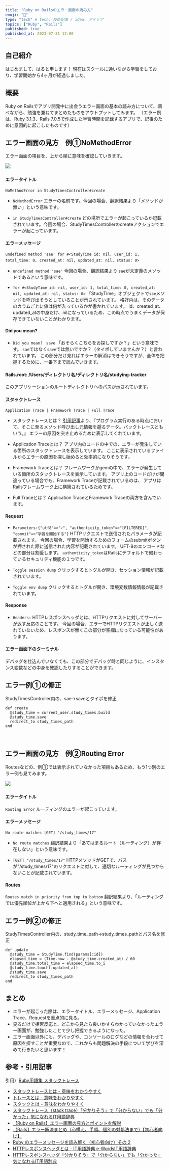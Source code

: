 ```yaml
---
title: "Ruby on Railsのエラー画面の読み方"
emoji: "📝"
type: "tech" # tech: 技術記事 / idea: アイデア
topics: ["Ruby", "Rails"]
published: true
published_at: 2023-07-31 12:00
---
```

## 自己紹介
はじめまして、はると申します！
現在はスクールに通いながら学習をしており、学習開始から4ヶ月が経過しました。
　
## 概要
Ruby on Railsでアプリ開発中に出会うエラー画面の基本の読み方について、調べながら、勉強を兼ねてまとめたものをアウトプットしてみます。
（エラー例は、Ruby 3.1.3、Rails 7.0.5で作成した学習時間を記録するアプリで、記事のために意図的に起こしたものです）
　
## エラー画面の見方　例①NoMethodError
エラー画面の項目を、上から順に意味を確認していきます。

![](/images/rails-error-study/no-method-error.png)
　
#### エラータイトル
`NoMethodError in StudyTimesController#create`

- `NoMethodError`
    エラーの名前です。今回の場合、翻訳結果より「メソッドが無い」という意味です。

- `in StudyTimesController#create`
    どの場所でエラーが起こっているか記載されています。今回の場合、StudyTimesControllerのcreateアクションでエラーが起こっています。
　
#### エラーメッセージ
`undefined method 'sae' for #<StudyTime id: nil, user_id: 1, total_time: 0, created_at: nil, updated_at: nil, status: 0>`
　
- `undefined method 'sae'`
    今回の場合、翻訳結果より `sae`が未定義のメソッドであるという意味です。

- `for #<StudyTime id: nil, user_id: 1, total_time: 0, created_at: nil, updated_at: nil, status: 0>`
    「StudyTime」オブジェクトで`sae`メソッドを呼び出そうとしていることが示されています。
    格好内は、そのデータのカラムごとに値は何が入っているかが書かれています。
    id、created_at、updated_atの中身だけ、nilになっているため、この時点でうまくデータが保存できていないことがわかります。
　
#### Did you mean?
- `Did you mean?　save`
    「おそらくこちらをお探しですか？」という意味です。
    `sae`ではなく`save`では無いですか？（タイポしていませんか？）と言われています。
    この部分だけ見ればエラーの解消はできそうですが、全体を把握するために、一番下まで読んでいきます。
　
#### Rails.root: /Users/ディレクトリ名/ディレクトリ名/studying-tracker
このアプリケーションのルートディレクトリへのパスが示されています。
　
#### スタックトレース
`Application Trace | Framework Trace | Full Trace`
- スタックトレースとは？
    [引用記事](#参考引用記事)より、『プログラム実行のある時点において、そこに至るメソッド呼び出し元情報を遡るデータ。バックトレースともいう。』
    エラーの原因を突き止めるために表示してくれています。

- Application Traceとは？
    アプリ内のコードの中での、エラーが発生している箇所のスタックトレースを表示しています。
    ここに表示されているファイルからエラーの原因を探し始めると効率的になりそうです。

- Framework Traceとは？
    フレームワークかgemの中で、エラーが発生している箇所のスタックトレースを表示しています。
    アプリ上のコードだけが間違っている場合でも、Framework Traceが記載されているのは、 アプリはRailsフレームワーク上に構築されているためです。

- Full Traceとは？
    Application TraceとFramework Traceの両方を含んでいます。
　
#### Request
- `Parameters:{"utf8"=>"✓", "authenticity_token"=>"[FILTERED]", "commit"=>"学習を開始する"}`
    HTTPリクエストで送信されたパラメータが記載されます。
    今回の場合、学習を開始するためのフォームのsubmitボタンが押された際に送信された内容が記載されています。
    UFT-8のエンコードなどの部分は割愛します。
    `authenticity_token`はRailsにデフォルトで備わっているセキュリティ機能の１つです。

- `Toggle session dump`
    クリックするとトグルが開き、セッション情報が記載されています。

- `Toggle env dump`
    クリックするとトグルが開き、環境変数情報情報が記載されています。
　
#### Response
- `Headers:`
        HTTPレスポンスヘッダとは、HTTPリクエストに対してサーバーが返す反応のことです。
        今回の場合、エラーでHTTPリクエストが正しく送れていないため、レスポンスが無くこの部分が空欄になっている可能性があります。
　
#### エラー画面下のターミナル
デバッグを仕込んでいなくても、この部分でデバッグ時と同じように、インスタンス変数などの中身を確認したりすることができます。
　
## エラー例①の修正
StudyTimesController内の、sae→saveとタイポを修正
```
def create
  @study_time = current_user.study_times.build
  @study_time.save
  redirect_to study_times_path
end
```
　
## エラー画面の見方　例②Routing Error
Routesなどの、例①では表示されていなかった項目もあるため、もう1つ別のエラー例も見てみます。

![](/images/rails-error-study/routing-error.png)
　
#### エラータイトル
`Routing Error`
ルーティングのエラーが起こっています。
　
#### エラーメッセージ
`No route matches [GET] "/study_times/17"`

- `No route matches`
    翻訳結果より「あてはまるルート（ルーティング）が存在しない」という意味です。

- `[GET] "/study_times/17"`
    HTTPメソッドがGETで、パスが"/study_times/17"のリクエストに対して、適切なルーティングが見つからないことが記載されています。
　
#### Routes
`Routes match in priority from top to bottom`
翻訳結果より、「ルーティングでは優先順位が上から下へと適用される」という意味です。
　
## エラー例②の修正
StudyTimesController内の、study_time_path→study_times_pathとパス名を修正
```
def update
  @study_time = StudyTime.find(params[:id])
  elapsed_time = (Time.now - @study_time.created_at) / 60
  @study_time.total_time = elapsed_time.to_i
  @study_time.touch(:updated_at)
  @study_time.save
  redirect_to study_times_path
end
```

## まとめ
- エラーが起こった際は、エラータイトル、エラーメッセージ、Application Trace、Requestを重点的に見る。
- 見るだけで拒否反応と、どこから見たら良いかすらわかっていなかったエラー画面が、勉強したことで少し把握できるようになった。
- エラー画面以外にも、デバッグや、コンソールのログなどの情報を合わせて原因を探すことが重要なので、これからも問題解決の手段について学びを深めて行きたいと思います！
　
## 参考・引用記事
引用）[Ruby用語集 スタックトレース](https://docs.ruby-lang.org/ja/latest/doc/glossary.html#sa:~:text=%E3%82%AB%E3%83%AB%E3%82%B9%E3%82%B3%E3%83%BC%E3%83%97-,%E3%82%B9%E3%82%BF%E3%83%83%E3%82%AF%E3%83%88%E3%83%AC%E3%83%BC%E3%82%B9,-stack%20trace)

- [スタックトレースとは - 意味をわかりやすく](https://e-words.jp/w/スタックトレース.html)
- [トレースとは - 意味をわかりやすく](https://e-words.jp/w/トレース.html)
- [スタックとは - 意味をわかりやすく](https://e-words.jp/w/スタック.html)
- [スタックトレース（stack trace）「分かりそう」で「分からない」でも「分かった」気になれるIT用語辞典](https://wa3.i-3-i.info/word13281.html)
- [【Ruby on Rails】エラー画面の見方とポイントを解説](https://ichigick.com/rails-error-view/)
- [【Rails】エラー解決まとめ（心構え、手順、個別の対処法まで）【初心者向け】](https://ichigick.com/rails-error-summary/)
- [Ruby のエラーメッセージを読み解く（初心者向け）その 2](https://qiita.com/scivola/items/77017693de371ab49667)
- [HTTPレスポンスヘッダとは - IT用語辞典 e-WordsIT用語辞典](https://e-words.jp/w/HTTPレスポンスヘッダ.html)
- [HTTPレスポンスヘッダ「分かりそう」で「分からない」でも「分かった」気になれるIT用語辞典](https://wa3.i-3-i.info/word1847.html)
